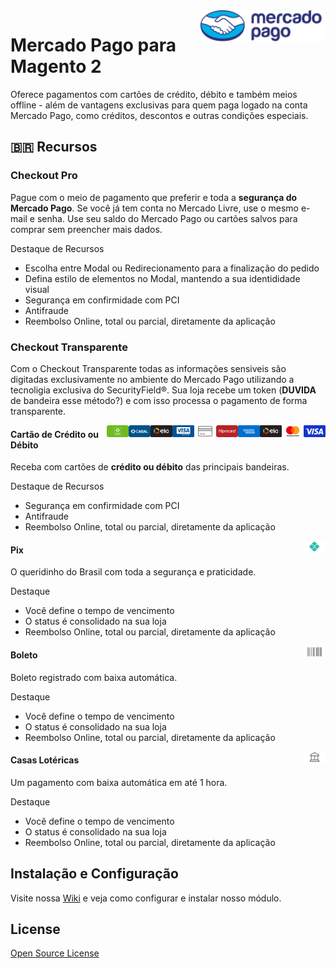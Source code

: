 <img src="view/base/web/images/core/logo.svg" align="right" width="200"/>

# Mercado Pago para Magento 2

Oferece pagamentos com cartões de crédito, débito e também meios offline - além de vantagens exclusivas para quem paga logado na conta Mercado Pago, como créditos, descontos e outras condições especiais.


## 🇧🇷 Recursos


### Checkout Pro
Pague com o meio de pagamento que preferir e toda a <strong>segurança do Mercado Pago</strong>.
Se você já tem conta no Mercado Livre, use o mesmo e-mail e senha.
Use seu saldo do Mercado Pago ou cartões salvos para comprar sem preencher mais dados.

Destaque de Recursos
- Escolha entre Modal ou Redirecionamento para a finalização do pedido
- Defina estilo de elementos no Modal, mantendo a sua identididade visual
- Segurança em confirmidade com PCI
- Antifraude
- Reembolso Online, total ou parcial, diretamente da aplicação

### Checkout Transparente
Com o Checkout Transparente todas as informações sensiveis são digitadas exclusivamente no ambiente do Mercado Pago utilizando a tecnoligia exclusiva do SecurityField®. Sua loja recebe um token (**DUVIDA** de bandeira esse método?) e com isso processa o pagamento de forma transparente.


<img src="view/base/web/images/cc/visa.svg" align="right" width="35"/>
<img src="view/base/web/images/cc/master.svg" align="right" width="35"/>
<img src="view/base/web/images/cc/elo.svg" align="right" width="35"/>
<img src="view/base/web/images/cc/amex.svg" align="right" width="35"/>
<img src="view/base/web/images/cc/hipercard.svg" align="right" width="35"/>
<img src="view/base/web/images/cc/debmaster.svg" align="right" width="35"/>
<img src="view/base/web/images/cc/debvisa.svg" align="right" width="35"/>
<img src="view/base/web/images/cc/debelo.svg" align="right" width="35"/>
<img src="view/base/web/images/cc/cabal.svg" align="right" width="35"/>
<img src="view/base/web/images/cc/debcabal.svg" align="right" width="35"/>

#### Cartão de Crédito ou Débito

Receba com cartões de **crédito ou débito** das principais bandeiras.

Destaque de Recursos
- Segurança em confirmidade com PCI
- Antifraude
- Reembolso Online, total ou parcial, diretamente da aplicação

<img src="view/base/web/images/pix/logo.svg" align="right" width="35"/>

#### Pix

O queridinho do Brasil com toda a segurança e praticidade.

Destaque
- Você define o tempo de vencimento
- O status é consolidado na sua loja
- Reembolso Online, total ou parcial, diretamente da aplicação


<img src="view/base/web/images/boleto/logo.svg" align="right" width="35"/>

#### Boleto

Boleto registrado com baixa automática.

Destaque
- Você define o tempo de vencimento
- O status é consolidado na sua loja
- Reembolso Online, total ou parcial, diretamente da aplicação

<img src="view/base/web/images/pec/logo.svg" align="right" width="35"/>

#### Casas Lotéricas

Um pagamento com baixa automática em até 1 hora.

Destaque
- Você define o tempo de vencimento
- O status é consolidado na sua loja
- Reembolso Online, total ou parcial, diretamente da aplicação

## Instalação e Configuração

Visite nossa [Wiki][wiki] e veja como configurar e instalar nosso módulo.

## License

[Open Source License](LICENSE)

   [wiki]: <https://github.com/mercadopago/payment-magento/wiki>